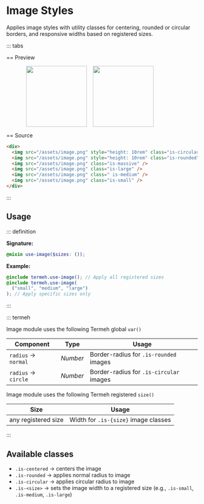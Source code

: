 # Image Styles

Applies image styles with utility classes for centering, rounded or circular borders, and responsive widths based on registered sizes.

::: tabs

== Preview

<!-- markdownlint-disable MD033 -->
<Preview>
  <div style="display: flex; gap: 1rem; align-items: flex-end; justify-content: center;">
    <img src="/assets/image.png" alt="" style="height: 10rem" class="is-circular" />
    <img src="/assets/image.png" alt="" style="height: 10rem" class="is-rounded" />
    <img src="/assets/image.png" alt="" class="is-massive" />
    <img src="/assets/image.png" alt="" class="is-large" />
    <img src="/assets/image.png" alt="" class=" is-medium" />
    <img src="/assets/image.png" alt="" class="is-small" />
  </div>
</Preview>
<!-- markdownlint-enable MD033 -->

== Source

```html
<div>
  <img src="/assets/image.png" style="height: 10rem" class="is-circular" />
  <img src="/assets/image.png" style="height: 10rem" class="is-rounded" />
  <img src="/assets/image.png" class="is-massive" />
  <img src="/assets/image.png" class="is-large" />
  <img src="/assets/image.png" class=" is-medium" />
  <img src="/assets/image.png" class="is-small" />
</div>
```

:::

## Usage

::: definition

**Signature:**

```scss
@mixin use-image($sizes: ());
```

**Example:**

```scss
@include termeh.use-image(); // Apply all registered sizes
@include termeh.use-image(
  ("small", "medium", "large")
); // Apply specific sizes only
```

:::

::: termeh

Image module uses the following Termeh global `var()`

| Component           | Type     | Usage                                   |
| ------------------- | -------- | --------------------------------------- |
| `radius` → `normal` | _Number_ | Border-radius for `.is-rounded` images  |
| `radius` → `circle` | _Number_ | Border-radius for `.is-circular` images |

Image module uses the following Termeh registered `size()`

| Size                | Usage                                |
| ------------------- | ------------------------------------ |
| any registered size | Width for `.is-{size}` image classes |

:::

## Available classes

- `.is-centered` → centers the image
- `.is-rounded` → applies normal radius to image
- `.is-circular` → applies circular radius to image
- `.is-<size>` → sets the image width to a registered size (e.g., `.is-small`, `.is-medium`, `.is-large`)
